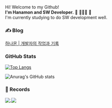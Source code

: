 Hi! Welcome to my Github!<br />
**I'm Hanamon and SW Developer.** 👋 🧑🏻‍💻 🌳<br />
I'm currently studying to do SW development well.

### ✍️ Blog
[하나몬 | 개발자의 작업과 기록](https://hanamon.kr)

### GitHub Stats
[![Top Langs](https://github-readme-stats.vercel.app/api/top-langs/?username=hanamon&layout=compact&card_width=445&hide=hack&exclude_repo=defective-speaker&theme=cobalt)](https://github.com/hanamon/github-readme-stats)

![Anurag's GitHub stats](https://github-readme-stats.vercel.app/api?username=hanamon&count_private=true&show_icons=true&theme=cobalt&icon_color=78D9F8)

### 📖 Records
<a href="https://github.com/hanamon/Today-Record">
  <img align="center" src="https://github-readme-stats.vercel.app/api/pin/?username=hanamon&repo=Today-Record" />
</a>
<a href="https://github.com/hanamon/learning-vuejs">
  <img align="center" src="https://github-readme-stats.vercel.app/api/pin/?username=hanamon&repo=learning-vuejs" />
</a>

<!--
**hanamon/hanamon** is a ✨ _special_ ✨ repository because its `README.md` (this file) appears on your GitHub profile.

Here are some ideas to get you started:

- 🔭 I’m currently working on ...
- 🌱 I’m currently learning ...
- 👯 I’m looking to collaborate on ...
- 🤔 I’m looking for help with ...
- 💬 Ask me about ...
- 📫 How to reach me: ...
- 😄 Pronouns: ...
- ⚡ Fun fact: ...
-->
